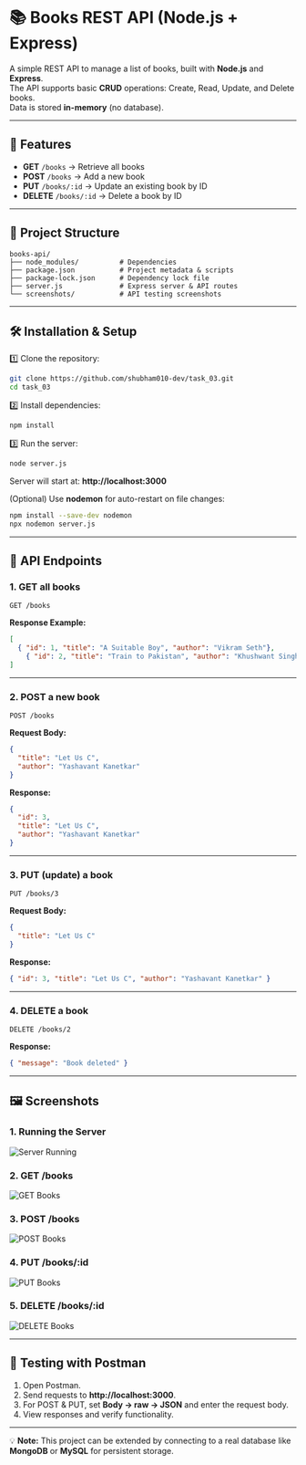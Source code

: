 # 📚 Books REST API (Node.js + Express)

A simple REST API to manage a list of books, built with **Node.js** and **Express**.  
The API supports basic **CRUD** operations: Create, Read, Update, and Delete books.  
Data is stored **in-memory** (no database).

---

## 🚀 Features
- **GET** `/books` → Retrieve all books
- **POST** `/books` → Add a new book
- **PUT** `/books/:id` → Update an existing book by ID
- **DELETE** `/books/:id` → Delete a book by ID

---

## 📂 Project Structure
```
books-api/
├── node_modules/          # Dependencies
├── package.json           # Project metadata & scripts
├── package-lock.json      # Dependency lock file
├── server.js              # Express server & API routes
└── screenshots/           # API testing screenshots
```

---

## 🛠️ Installation & Setup

1️⃣ Clone the repository:
```bash
git clone https://github.com/shubham010-dev/task_03.git
cd task_03
```

2️⃣ Install dependencies:
```bash
npm install
```

3️⃣ Run the server:
```bash
node server.js
```
Server will start at: **http://localhost:3000**

(Optional) Use **nodemon** for auto-restart on file changes:
```bash
npm install --save-dev nodemon
npx nodemon server.js
```

---

## 📌 API Endpoints

### 1. GET all books
```http
GET /books
```
**Response Example:**
```json
[
  { "id": 1, "title": "A Suitable Boy", "author": "Vikram Seth"},
    { "id": 2, "title": "Train to Pakistan", "author": "Khushwant Singh"}
]
```

---

### 2. POST a new book
```http
POST /books
```
**Request Body:**
```json
{
  "title": "Let Us C",
  "author": "Yashavant Kanetkar"
}
```
**Response:**
```json
{
  "id": 3,
  "title": "Let Us C",
  "author": "Yashavant Kanetkar"
}
```

---

### 3. PUT (update) a book
```http
PUT /books/3
```
**Request Body:**
```json
{
  "title": "Let Us C"
}
```
**Response:**
```json
{ "id": 3, "title": "Let Us C", "author": "Yashavant Kanetkar" }
```

---

### 4. DELETE a book
```http
DELETE /books/2
```
**Response:**
```json
{ "message": "Book deleted" }
```

---

## 🖼️ Screenshots

### 1. Running the Server
![Server Running](screenshots/server-running.png)

### 2. GET /books
![GET Books](screenshots/get-books.png)

### 3. POST /books
![POST Books](screenshots/post-books.png)

### 4. PUT /books/:id
![PUT Books](screenshots/put-books.png)

### 5. DELETE /books/:id
![DELETE Books](screenshots/delete-books.png)

---

## 🧪 Testing with Postman
1. Open Postman.
2. Send requests to **http://localhost:3000**.
3. For POST & PUT, set **Body → raw → JSON** and enter the request body.
4. View responses and verify functionality.

---


💡 **Note:** This project can be extended by connecting to a real database like **MongoDB** or **MySQL** for persistent storage.
